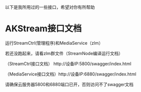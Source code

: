 以下是我所用过的一些接口，希望对你有所帮助
# AKStream接口文档
运行StreamCtrl(管理程序)和MediaService（zlm）

若还没跑起来，请看zlm群文件（StreamNode编译运行文档）

（StreamCtrl接口文档） http://设备IP:5800/swagger/index.html

（MediaService接口文档）http://设备IP:6880/swagger/index.html

请确保云服务器5800和6880端口已开，否则访问不了swagger文档
